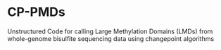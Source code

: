 # CP-PMDs
Unstructured Code for calling Large Methylation Domains (LMDs) from whole-genome bisulfite sequencing data using changepoint algorithms
